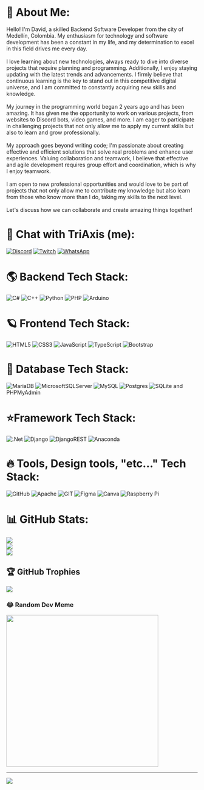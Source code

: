 # 💫 About Me:
Hello! I'm David, a skilled Backend Software Developer from the city of Medellín, Colombia. My enthusiasm for technology and software development has been a constant in my life, and my determination to excel in this field drives me every day.<br><br>I love learning about new technologies, always ready to dive into diverse projects that require planning and programming. Additionally, I enjoy staying updating with the latest trends and advancements. I firmly believe that continuous learning is the key to stand out in this competitive digital universe, and I am committed to constantly acquiring new skills and knowledge.<br><br>My journey in the programming world began 2 years ago and has been amazing. It has given me the opportunity to work on various projects, from websites to Discord bots, video games, and more. I am eager to participate in challenging projects that not only allow me to apply my current skills but also to learn and grow professionally.<br><br>My approach goes beyond writing code; I'm passionate about creating effective and efficient solutions that solve real problems and enhance user experiences. Valuing collaboration and teamwork, I believe that effective and agile development requires group effort and coordination, which is why I enjoy teamwork.<br><br>I am open to new professional opportunities and would love to be part of projects that not only allow me to contribute my knowledge but also learn from those who know more than I do, taking my skills to the next level.<br><br>Let's discuss how we can collaborate and create amazing things together!


# 👄 Chat with TriAxis (me):
[![Discord](https://img.shields.io/badge/Discord-%237289DA.svg?logo=discord&logoColor=white)](https://discord.gg/https://discord.gg/7VGKbDUh) [![Twitch](https://img.shields.io/badge/Twitch-%239146FF.svg?logo=Twitch&logoColor=white)](https://twitch.tv/caraqlo)  [![WhatsApp](https://cdn-icons-png.flaticon.com/128/2504/2504845.png)](https://wa.link/oxztt4)
# 🌎 Backend Tech Stack:
![C#](https://img.shields.io/badge/c%23-%23239120.svg?style=for-the-badge&logo=c-sharp&logoColor=white) ![C++](https://img.shields.io/badge/c++-%2300599C.svg?style=for-the-badge&logo=c%2B%2B&logoColor=white) ![Python](https://img.shields.io/badge/python-3670A0?style=for-the-badge&logo=python&logoColor=ffdd54) ![PHP](https://img.shields.io/badge/php-%23777BB4.svg?style=for-the-badge&logo=php&logoColor=white) ![Arduino](https://img.shields.io/badge/-Arduino-00979D?style=for-the-badge&logo=Arduino&logoColor=white)
# 🪐 Frontend Tech Stack:
![HTML5](https://img.shields.io/badge/html5-%23E34F26.svg?style=for-the-badge&logo=html5&logoColor=white) ![CSS3](https://img.shields.io/badge/css3-%231572B6.svg?style=for-the-badge&logo=css3&logoColor=white)  ![JavaScript](https://img.shields.io/badge/javascript-%23323330.svg?style=for-the-badge&logo=javascript&logoColor=%23F7DF1E) ![TypeScript](https://img.shields.io/badge/typescript-%23007ACC.svg?style=for-the-badge&logo=typescript&logoColor=white) ![Bootstrap](https://img.shields.io/badge/bootstrap-%23563D7C.svg?style=for-the-badge&logo=bootstrap&logoColor=white)
# 🌌 Database Tech Stack:
![MariaDB](https://img.shields.io/badge/MariaDB-003545?style=for-the-badge&logo=mariadb&logoColor=white) ![MicrosoftSQLServer](https://img.shields.io/badge/Microsoft%20SQL%20Sever-CC2927?style=for-the-badge&logo=microsoft%20sql%20server&logoColor=white) ![MySQL](https://img.shields.io/badge/mysql-%2300f.svg?style=for-the-badge&logo=mysql&logoColor=white) ![Postgres](https://img.shields.io/badge/postgres-%23316192.svg?style=for-the-badge&logo=postgresql&logoColor=white) ![SQLite](https://img.shields.io/badge/sqlite-%2307405e.svg?style=for-the-badge&logo=sqlite&logoColor=white) and PHPMyAdmin
# ⭐Framework Tech Stack:
![.Net](https://img.shields.io/badge/.NET-5C2D91?style=for-the-badge&logo=.net&logoColor=white)  ![Django](https://img.shields.io/badge/django-%23092E20.svg?style=for-the-badge&logo=django&logoColor=white) ![DjangoREST](https://img.shields.io/badge/DJANGO-REST-ff1709?style=for-the-badge&logo=django&logoColor=white&color=ff1709&labelColor=gray) ![Anaconda](https://img.shields.io/badge/Anaconda-%2344A833.svg?style=for-the-badge&logo=anaconda&logoColor=white)
# 🔥 Tools, Design tools, "etc..." Tech Stack: 
![GitHub](https://img.shields.io/badge/GitHub-%23121011.svg?style=for-the-badge&logo=github&logoColor=white) ![Apache](https://img.shields.io/badge/apache-%23D42029.svg?style=for-the-badge&logo=apache&logoColor=white)  ![GIT](https://img.shields.io/badge/Git-fc6d26?style=for-the-badge&logo=git&logoColor=white) 	![Figma](https://img.shields.io/badge/figma-%23F24E1E.svg?style=for-the-badge&logo=figma&logoColor=white) ![Canva](https://img.shields.io/badge/Canva-%2300C4CC.svg?style=for-the-badge&logo=Canva&logoColor=white)  ![Raspberry Pi](https://img.shields.io/badge/-RaspberryPi-C51A4A?style=for-the-badge&logo=Raspberry-Pi)  
# 📊 GitHub Stats:
![](https://github-readme-stats.vercel.app/api?username=DavidMojicaDev&theme=shades-of-purple&hide_border=false&include_all_commits=false&count_private=false)<br/>
![](https://github-readme-streak-stats.herokuapp.com/?user=DavidMojicaDev&theme=shades-of-purple&hide_border=false)<br/>
![](https://github-readme-stats.vercel.app/api/top-langs/?username=DavidMojicaDev&theme=shades-of-purple&hide_border=false&include_all_commits=false&count_private=false&layout=compact)

## 🏆 GitHub Trophies
![](https://github-profile-trophy.vercel.app/?username=DavidMojicaDev&theme=darkhub&no-frame=false&no-bg=true&margin-w=4)

### 😂 Random Dev Meme
<img src='https://randommeme-five.vercel.app/' style="height: 400px;"/>

---
[![](https://visitcount.itsvg.in/api?id=DavidMojicaDev&icon=0&color=0)](https://visitcount.itsvg.in)

<!-- Proudly created with GPRM ( https://gprm.itsvg.in ) -->
